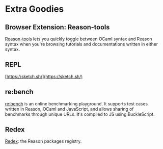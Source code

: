 # Extra Goodies

## [](#browser-extension-reason-tools)Browser Extension: Reason-tools

[Reason-tools](https://github.com/reasonml/reason-tools) lets you quickly toggle between OCaml syntax and Reason syntax when you're browsing tutorials and documentations written in either syntax.

## [](#repl)REPL

[https://sketch.sh/](https://sketch.sh/)

## [](#re-bench)re:bench

[re:bench](https://rebench.github.io) is an online benchmarking playground. It supports test cases written in Reason, OCaml and JavaScript, and allows sharing of benchmarks through unique URLs. It's compiled to JS using BuckleScript.

## [](#redex)Redex

[Redex](https://redex.github.io): the Reason packages registry.